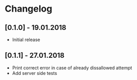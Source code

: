 # Changelog

## [0.1.0] - 19.01.2018
* Initial release

## [0.1.1] - 27.01.2018
* Print correct error in case of already dissallowed attempt
* Add server side tests
